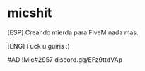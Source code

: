 # micshit
[ESP]
Creando mierda para FiveM nada mas.

[ENG]
Fuck u guiris :)

#AD
!Mic#2957
discord.gg/EFz9ttdVAp
